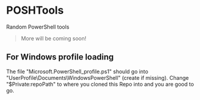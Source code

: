# POSHTools
Random PowerShell tools

> More will be coming soon!

## For Windows profile loading

The file "Microsoft.PowerShell_profile.ps1" should go into "UserProfile\Documents\WindowsPowerShell" (create if missing). Change "$Private:repoPath" to where you cloned this Repo into and you are good to go.
